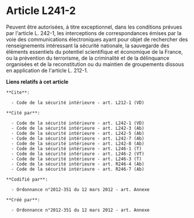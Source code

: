 # Article L241-2

Peuvent être autorisées, à titre exceptionnel, dans les conditions prévues par l'article L. 242-1, les interceptions de
correspondances émises par la voie des communications électroniques ayant pour objet de rechercher des renseignements
intéressant la sécurité nationale, la sauvegarde des éléments essentiels du potentiel scientifique et économique de la
France, ou la prévention du terrorisme, de la criminalité et de la délinquance organisées et de la reconstitution ou du
maintien de groupements dissous en application de l'article L. 212-1.

**Liens relatifs à cet article**

	**Cite**:

	  - Code de la sécurité intérieure - art. L212-1 (VD)

	**Cité par**:

	  - Code de la sécurité intérieure - art. L242-1 (VD)
	  - Code de la sécurité intérieure - art. L242-3 (Ab)
	  - Code de la sécurité intérieure - art. L242-5 (Ab)
	  - Code de la sécurité intérieure - art. L242-7 (Ab)
	  - Code de la sécurité intérieure - art. L242-8 (Ab)
	  - Code de la sécurité intérieure - art. L246-1 (T)
	  - Code de la sécurité intérieure - art. L246-2 (VT)
	  - Code de la sécurité intérieure - art. L246-3 (T)
	  - Code de la sécurité intérieure - art. R246-4 (Ab)
	  - Code de la sécurité intérieure - art. R246-7 (Ab)

	**Codifié par**:

	  - Ordonnance n°2012-351 du 12 mars 2012 - art. Annexe

	**Créé par**:

	  - Ordonnance n°2012-351 du 12 mars 2012 - art. Annexe

